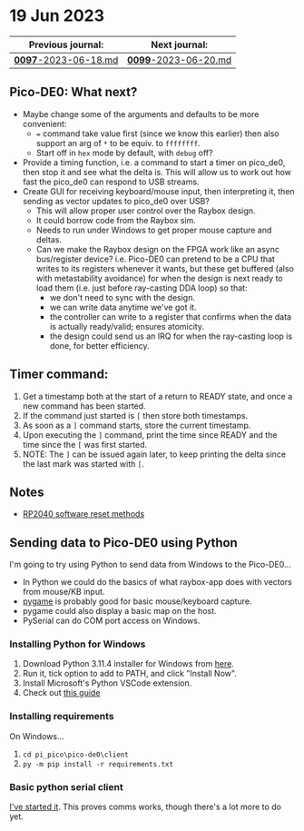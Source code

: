 # 19 Jun 2023

| Previous journal: | Next journal: |
|-|-|
| [**0097**-2023-06-18.md](./0097-2023-06-18.md) | [**0099**-2023-06-20.md](./0099-2023-06-20.md) |

## Pico-DE0: What next?

*   Maybe change some of the arguments and defaults to be more convenient:
    *   `=` command take value first (since we know this earlier) then also support an arg of `*` to be equiv. to `ffffffff`.
    *   Start off in `hex` mode by default, with `debug` off?
*   Provide a timing function, i.e. a command to start a timer on pico_de0, then stop it and see what the
    delta is. This will allow us to work out how fast the pico_de0 can respond to USB streams.
*   Create GUI for receiving keyboard/mouse input, then interpreting it, then sending as vector updates to
    pico_de0 over USB?
    *   This will allow proper user control over the Raybox design.
    *   It could borrow code from the Raybox sim.
    *   Needs to run under Windows to get proper mouse capture and deltas.
    *   Can we make the Raybox design on the FPGA work like an async bus/register device?
        i.e. Pico-DE0 can pretend to be a CPU that writes to its registers whenever it wants,
        but these get buffered (also with metastability avoidance) for when the design
        is next ready to load them (i.e. just before ray-casting DDA loop) so that:
        *   we don't need to sync with the design.
        *   we can write data anytime we've got it.
        *   the controller can write to a register that confirms when the data is actually ready/valid;
            ensures atomicity.
        *   the design could send us an IRQ for when the ray-casting loop is done, for better efficiency.

## Timer command:

1.  Get a timestamp both at the start of a return to READY state, and once a new command has been started.
2.  If the command just started is `[` then store both timestamps.
3.  As soon as a `]` command starts, store the current timestamp.
4.  Upon executing the `]` command, print the time since READY and the time since the `[` was first started.
5.  NOTE: The `]` can be issued again later, to keep printing the delta since the last mark was started with `[`.

## Notes

*   [RP2040 software reset methods](https://forums.raspberrypi.com/viewtopic.php?t=318747)

## Sending data to Pico-DE0 using Python

I'm going to try using Python to send data from Windows to the Pico-DE0...

*   In Python we could do the basics of what raybox-app does with vectors from mouse/KB input.
*   [pygame](https://www.pygame.org/wiki/GettingStarted) is probably good for basic mouse/keyboard capture.
*   pygame could also display a basic map on the host.
*   PySerial can do COM port access on Windows.

### Installing Python for Windows

1.  Download Python 3.11.4 installer for Windows from [here](https://www.python.org/downloads/windows/).
2.  Run it, tick option to add to PATH, and click "Install Now".
3.  Install Microsoft's Python VSCode extension.
4.  Check out [this guide](https://code.visualstudio.com/docs/python/python-tutorial#_create-a-virtual-environment)

### Installing requirements

On Windows...

1.  `cd pi_pico\pico-de0\client`
2.  `py -m pip install -r requirements.txt`

### Basic python serial client

[I've started it](https://github.com/algofoogle/sandpit/tree/master/pi_pico/pico-de0/client).
This proves comms works, though there's a lot more to do yet.
